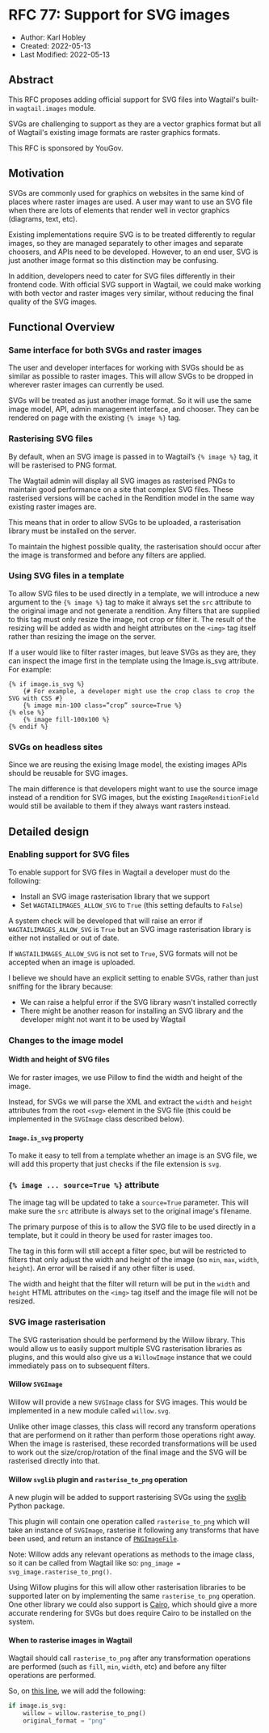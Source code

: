 # RFC 77: Support for SVG images

- Author: Karl Hobley
- Created: 2022-05-13
- Last Modified: 2022-05-13

## Abstract

This RFC proposes adding official support for SVG files into Wagtail's built-in ``wagtail.images`` module.

SVGs are challenging to support as they are a vector graphics format but all of Wagtail's existing image formats are raster graphics formats.

This RFC is sponsored by YouGov.

## Motivation

SVGs are commonly used for graphics on websites in the same kind of places where raster images are used. A user may want to use an SVG file when there are lots of elements that render well in vector graphics (diagrams, text, etc).

Existing implementations require SVG is to be treated differently to regular images, so they are managed separately to other images and separate choosers, and APIs need to be developed. However, to an end user, SVG is just another image format so this distinction may be confusing.

In addition, developers need to cater for SVG files differently in their frontend code. With official SVG support in Wagtail, we could make working with both vector and raster images very similar, without reducing the final quality of the SVG images.

## Functional Overview

### Same interface for both SVGs and raster images

The user and developer interfaces for working with SVGs should be as similar as possible to raster images. This will allow SVGs to be dropped in wherever raster images can currently be used.

SVGs will be treated as just another image format. So it will use the same image model, API, admin management interface, and chooser. They can be rendered on page with the existing ``{% image %}`` tag.

### Rasterising SVG files

By default, when an SVG image is passed in to Wagtail’s ``{% image %}`` tag, it will be rasterised to PNG format.

The Wagtail admin will display all SVG images as rasterised PNGs to maintain good performance on a site that complex SVG files. These rasterised versions will be cached in the Rendition model in the same way existing raster images are.

This means that in order to allow SVGs to be uploaded, a rasterisation library must be installed on the server.

To maintain the highest possible quality, the rasterisation should occur after the image is transformed and before any filters are applied.

### Using SVG files in a template

To allow SVG files to be used directly in a template, we will introduce a new argument to the ``{% image %}`` tag to make it always set the ``src`` attribute to the original image and not generate a rendition. Any filters that are supplied to this tag must only resize the image, not crop or filter it. The result of the resizing will be added as width and height attributes on the ``<img>`` tag itself rather than resizing the image on the server.

If a user would like to filter raster images, but leave SVGs as they are, they can inspect the image first in the template using the Image.is_svg attribute. For example:

```html+Django
{% if image.is_svg %}
    {# For example, a developer might use the crop class to crop the SVG with CSS #}
    {% image min-100 class=”crop” source=True %}
{% else %}
    {% image fill-100x100 %}
{% endif %}
```

### SVGs on headless sites

Since we are reusing the exising Image model, the existing images APIs should be reusable for SVG images.

The main difference is that developers might want to use the source image instead of a rendition for SVG images,
but the existing ``ImageRenditionField`` would still be available to them if they always want rasters instead.

## Detailed design

### Enabling support for SVG files

To enable support for SVG files in Wagtail a developer must do the following:

 - Install an SVG image rasterisation library that we support
 - Set ``WAGTAILIMAGES_ALLOW_SVG`` to ``True`` (this setting defaults to ``False``)

A system check will be developed that will raise an error if ``WAGTAILIMAGES_ALLOW_SVG`` is ``True`` but an SVG image rasterisation library is either not installed or out of date.

If ``WAGTAILIMAGES_ALLOW_SVG`` is not set to ``True``, SVG formats will not be accepted when an image is uploaded.

I believe we should have an explicit setting to enable SVGs, rather than just sniffing for the library because:

 - We can raise a helpful error if the SVG library wasn't installed correctly
 - There might be another reason for installing an SVG library and the developer might not want it to be used by Wagtail

### Changes to the image model

#### Width and height of SVG files

We for raster images, we use Pillow to find the width and height of the image.

Instead, for SVGs we will parse the XML and extract the ``width`` and ``height`` attributes from the root ``<svg>`` element in the SVG file (this could be implemented in the ``SVGImage`` class described below).

#### ``Image.is_svg`` property

To make it easy to tell from a template whether an image is an SVG file, we will add this property that just checks if the file extension is ``svg``.

### ``{% image ... source=True %}`` attribute

The image tag will be updated to take a ``source=True`` parameter. This will make sure the ``src`` attribute is always set to the original image's filename.

The primary purpose of this is to allow the SVG file to be used directly in a template, but it could in theory be used for raster images too.

The tag in this form will still accept a filter spec, but will be restricted to filters that only adjust the width and height of the image (so ``min``, ``max``, ``width``, ``height``). An error will be raised if any other filter is used.

The width and height that the filter will return will be put in the ``width`` and ``height`` HTML attributes on the ``<img>`` tag itself and the image file will not be resized.

### SVG image rasterisation

The SVG rasterisation should be performend by the Willow library. This would allow us to easily support multiple SVG rasterisation libraries as plugins, and this would also give us a ``WillowImage`` instance that we could immediately pass on to subsequent filters.

#### Willow ``SVGImage``

Willow will provide a new ``SVGImage`` class for SVG images. This would be implemented in a new module called ``willow.svg``.

Unlike other image classes, this class will record any transform operations that are performend on it rather than perform those operations right away.
When the image is rasterised, these recorded transformations will be used to work out the size/crop/rotation of the final image and the SVG will be rasterised directly into that.

#### Willow ``svglib`` plugin and ``rasterise_to_png`` operation

A new plugin will be added to support rasterising SVGs using the [svglib](https://pypi.org/project/svglib/) Python package.

This plugin will contain one operation called ``rasterise_to_png`` which will take an instance of ``SVGImage``, rasterise it following any transforms that have been used, and return an instance of [``PNGImageFile``](https://github.com/wagtail/Willow/blob/ed6c532534a1d81fe5ad421ccae53634cc9ca121/willow/image.py#L163-L164).

Note: Willow adds any relevant operations as methods to the image class, so it can be called from Wagtail like so: ``png_image = svg_image.rasterise_to_png()``.

Using Willow plugins for this will allow other rasterisation libraries to be supported later on by implementing the same ``rasterise_to_png`` operation. One other library we could also support is [Cairo](https://www.cairographics.org/), which should give a more accurate rendering for SVGs but does require Cairo to be installed on the system.

#### When to rasterise images in Wagtail

Wagtail should call ``rasterise_to_png`` after any transformation operations are performed (such as ``fill``, ``min``, ``width``, etc) and before any filter operations are performed.

So, on [this line](https://github.com/wagtail/wagtail/blob/33552136559f1d6b33950858e8bd89364087240c/wagtail/images/models.py#L620), we will add the following:

```python
if image.is_svg:
    willow = willow.rasterise_to_png()
    original_format = "png"
```
